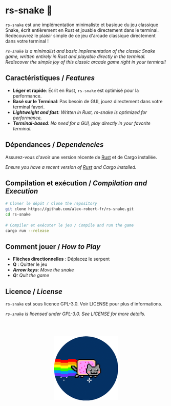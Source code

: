 # rs-snake 🐍

`rs-snake` est une implémentation minimaliste et basique du jeu classique Snake, écrit entièrement en Rust et jouable directement dans le terminal. Redécouvrez le plaisir simple de ce jeu d'arcade classique directement dans votre terminal !

*`rs-snake` is a minimalist and basic implementation of the classic Snake game, written entirely in Rust and playable directly in the terminal. Rediscover the simple joy of this classic arcade game right in your terminal!*

## Caractéristiques / *Features*

- **Léger et rapide**: Écrit en Rust, `rs-snake` est optimisé pour la performance.
- **Basé sur le Terminal**: Pas besoin de GUI, jouez directement dans votre terminal favori.
- ***Lightweight and fast**: Written in Rust, rs-snake is optimized for performance.*
- ***Terminal-based**: No need for a GUI, play directly in your favorite terminal.*

## Dépendances / *Dependencies*
Assurez-vous d'avoir une version récente de [Rust](https://www.rust-lang.org/) et de Cargo installée.

*Ensure you have a recent version of [Rust](https://www.rust-lang.org/) and Cargo installed.*

## Compilation et exécution / *Compilation and Execution*

```bash
# Cloner le dépôt / Clone the repository
git clone https://github.com/alex-robert-fr/rs-snake.git
cd rs-snake

# Compiler et exécuter le jeu / Compile and run the game
cargo run --release
```

## Comment jouer / *How to Play*

 - **Flèches directionnelles** : Déplacez le serpent
 - **Q** : Quitter le jeu
 - ***Arrow keys**: Move the snake*
 - ***Q:** Quit the game*


 ## Licence / *License*
 `rs-snake` est sous licence GPL-3.0. Voir LICENSE pour plus d'informations.

 *`rs-snake` is licensed under GPL-3.0. See LICENSE for more details.*

 <br/>
 <br/>

 <p align="center">
    <img src="./img/round-cat-space.gif" alt="Salut" height="200"/>
</p>
